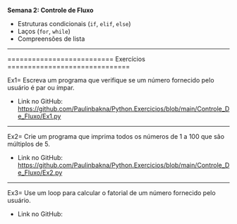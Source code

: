 **Semana 2: Controle de Fluxo**

- Estruturas condicionais (`if`, `elif`, `else`)
- Laços (`for`, `while`)
- Compreensões de lista

---

========================== Exercícios ==============================

Ex1= Escreva um programa que verifique se um número fornecido pelo usuário é par ou ímpar.

- Link no GitHub: https://github.com/Paulinbakna/Python.Exercicios/blob/main/Controle_De_Fluxo/Ex1.py

---

Ex2= Crie um programa que imprima todos os números de 1 a 100 que são múltiplos de 5.

- Link no GitHub: https://github.com/Paulinbakna/Python.Exercicios/blob/main/Controle_De_Fluxo/Ex2.py

---

Ex3= Use um loop para calcular o fatorial de um número fornecido pelo usuário.

- Link no GitHub: 
